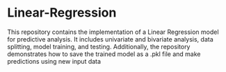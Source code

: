 # Linear-Regression
This repository contains the implementation of a Linear Regression model for predictive analysis. It includes univariate and bivariate analysis, data splitting, model training, and testing. Additionally, the repository demonstrates how to save the trained model as a .pkl file and make predictions using new input data
